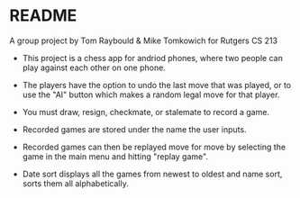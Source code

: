 # README #

A group project by Tom Raybould & Mike Tomkowich for Rutgers CS 213

- This project is a chess app for andriod phones, where two people can play against each other on one phone. 

- The players have the option to undo the last move that was played, or to use the "AI" button which makes a random legal move for that player.

- You must draw, resign, checkmate, or stalemate to record a game. 

- Recorded games are stored under the name the user inputs.

- Recorded games can then be replayed move for move by selecting the game in the main menu and hitting "replay game".

- Date sort displays all the games from newest to oldest and name sort, sorts them all alphabetically.

